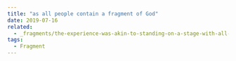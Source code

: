 ```yaml
---
title: "as all people contain a fragment of God"
date: 2019-07-16
related:
  - _fragments/the-experience-was-akin-to-standing-on-a-stage-with-all-people-watching.md
tags:
  - Fragment
---
```

